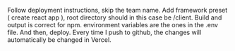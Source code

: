 Follow deployment instructions, skip the team name. Add framework preset ( create react app ), root directory should in this case be /client. Build and output is correct for npm. environment variables are the ones in the .env file. And then, deploy.
Every time I push to github, the changes will automatically be changed in Vercel.
